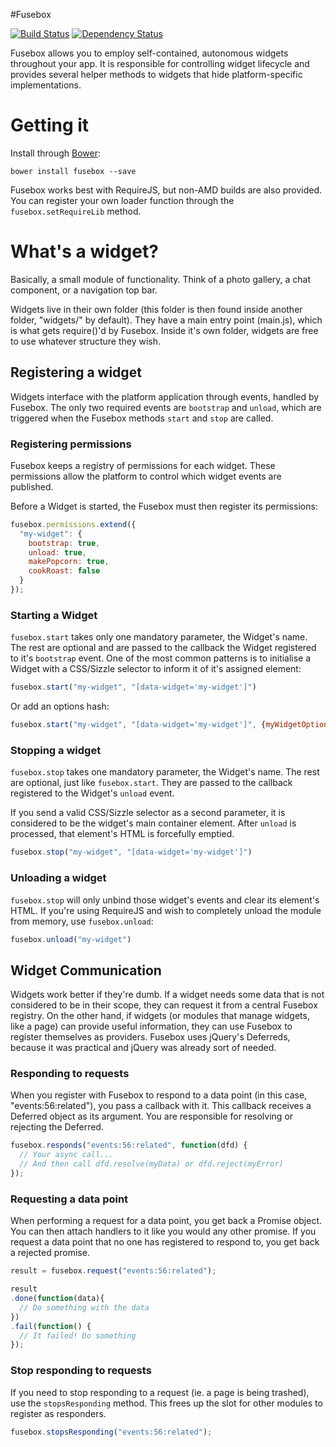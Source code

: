 #Fusebox

[![Build Status](https://travis-ci.org/inf0rmer/fusebox.png)](https://travis-ci.org/inf0rmer/fusebox)
[![Dependency Status](https://david-dm.org/inf0rmer/fusebox.png)](https://david-dm.org/inf0rmer/fusebox)

Fusebox allows you to employ self-contained, autonomous widgets throughout your app. It is responsible for controlling widget lifecycle and provides several helper methods to widgets that hide platform-specific implementations.

# Getting it
Install through [Bower](http://bower.io):
```
bower install fusebox --save
```

Fusebox works best with RequireJS, but non-AMD builds are also provided. You can register your own loader function through the ```fusebox.setRequireLib``` method.

# What's a widget?
Basically, a small module of functionality. Think of a photo gallery, a chat component, or a navigation top bar.

Widgets live in their own folder (this folder is then found inside another folder, "widgets/" by default). They have a main entry point (main.js), which is what gets require()'d by Fusebox. Inside it's own folder, widgets are free to use whatever structure they wish.

## Registering a widget
Widgets interface with the platform application through events, handled by Fusebox. The only two required events are ```bootstrap``` and ```unload```, which are triggered when the Fusebox methods ```start``` and ```stop``` are called.

### Registering permissions
Fusebox keeps a registry of permissions for each widget. These permissions allow the platform to control which widget events are published.

Before a Widget is started, the Fusebox must then register its permissions:
``` javascript
fusebox.permissions.extend({
  "my-widget": {
    bootstrap: true,
    unload: true,
    makePopcorn: true,
    cookRoast: false
  }
});
```

### Starting a Widget
```fusebox.start``` takes only one mandatory parameter, the Widget's name. The rest are optional and are passed to the callback the Widget registered to it's ```bootstrap``` event.
One of the most common patterns is to initialise a Widget with a CSS/Sizzle selector to inform it of it's assigned element:
```javascript
fusebox.start("my-widget", "[data-widget='my-widget']")
```
Or add an options hash:
```javascript
fusebox.start("my-widget", "[data-widget='my-widget']", {myWidgetOption: "Kittens"})
```

### Stopping a widget
```fusebox.stop``` takes one mandatory parameter, the Widget's name. The rest are optional, just like ```fusebox.start```. They are passed to the callback registered to the Widget's ```unload``` event.

If you send a valid CSS/Sizzle selector as a second parameter, it is considered to be the widget's main container element. After ```unload``` is processed, that element's HTML is forcefully emptied.

```javascript
fusebox.stop("my-widget", "[data-widget='my-widget']")
```

### Unloading a widget
```fusebox.stop``` will only unbind those widget's events and clear its element's HTML. If you're using RequireJS and wish to completely unload the module from memory, use ```fusebox.unload```:

```javascript
fusebox.unload("my-widget")
```

## Widget Communication
Widgets work better if they're dumb. If a widget needs some data that is not considered to be in their scope, they can request it from a central Fusebox registry.
On the other hand, if widgets (or modules that manage widgets, like a page) can provide useful information, they can use Fusebox to register themselves as providers.
Fusebox uses jQuery's Deferreds, because it was practical and jQuery was already sort of needed.

### Responding to requests
When you register with Fusebox to respond to a data point (in this case, "events:56:related"), you pass a callback with it. This callback receives a Deferred object as its argument. You are responsible for resolving or rejecting the Deferred.

```javascript
fusebox.responds("events:56:related", function(dfd) {
  // Your async call...
  // And then call dfd.resolve(myData) or dfd.reject(myError)
});
```

### Requesting a data point
When performing a request for a data point, you get back a Promise object. You can then attach handlers to it like you would any other promise.
If you request a data point that no one has registered to respond to, you get back a rejected promise.

```javascript
result = fusebox.request("events:56:related");

result
.done(function(data){
  // Do something with the data
})
.fail(function() {
  // It failed! Do something
});
```

### Stop responding to requests
If you need to stop responding to a request (ie. a page is being trashed), use the ```stopsResponding``` method. This frees up the slot for other modules to register as responders.

```javascript
fusebox.stopsResponding("events:56:related");
```
